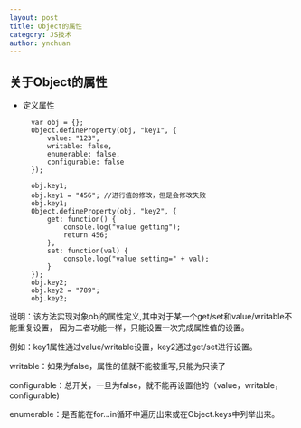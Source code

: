 ```yaml
---
layout: post
title: Object的属性
category: JS技术
author: ynchuan
---
```


## 关于Object的属性
- 定义属性 

		var obj = {};
		Object.defineProperty(obj, "key1", {
			value: "123",
			writable: false,
			enumerable: false,
			configurable: false
		});
		
		obj.key1;
		obj.key1 = "456"; //进行值的修改，但是会修改失败
		obj.key1;
		Object.defineProperty(obj, "key2", {
			get: function() {
				console.log("value getting");
				return 456;
			},
			set: function(val) {
				console.log("value setting=" + val);
			}
		});
		obj.key2;
		obj.key2 = "789";
		obj.key2;

 
 
说明：该方法实现对象obj的属性定义,其中对于某一个get/set和value/writable不能重复设置，  因为二者功能一样，只能设置一次完成属性值的设置。

例如：key1属性通过value/writable设置，key2通过get/set进行设置。

writable：如果为false，属性的值就不能被重写,只能为只读了

configurable：总开关，一旦为false，就不能再设置他的（value，writable，configurable)

enumerable：是否能在for...in循环中遍历出来或在Object.keys中列举出来。

